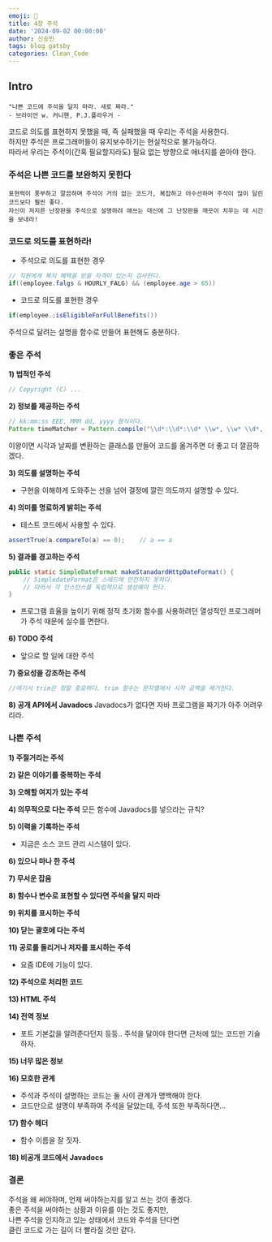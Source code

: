 ```yaml
---
emoji: 🐷
title: 4장 주석
date: '2024-09-02 00:00:00'
author: 신승민
tags: blog gatsby 
categories: Clean_Code
---
```


## Intro
```
"나쁜 코드에 주석을 달지 마라. 새로 짜라."
- 브라이언 w. 커니핸, P.J.플라우거 -
```
코드로 의도를 표현하지 못했을 때, 즉 실패했을 때 우리는 주석을 사용한다.  
하지만 주석은 프로그래머들이 유지보수하기는 현실적으로 불가능하다.  
따라서 우리는 주석이(간혹 필요할지라도) 필요 없는 방향으로 애너지를 쏟아야 한다.  

### 주석은 나쁜 코드를 보완하지 못한다
```
표현력이 풍부하고 깔끔하며 주석이 거의 없는 코드가, 복잡하고 어수선하며 주석이 많이 달린 코드보다 훨씬 좋다. 
자신이 저지른 난장판을 주석으로 설명하려 애쓰는 대신에 그 난장판을 깨끗이 치우는 데 시간을 보내라!
```

### 코드로 의도를 표현하라!
* 주석으로 의도를 표현한 경우
```java
// 직원에게 복지 혜택을 받을 자격이 있는지 검사한다.
if((employee.falgs & HOURLY_FALG) && (employee.age > 65))
```
* 코드로 의도를 표현한 경우
```java
if(employee.;isEligibleForFullBenefits())
```
주석으로 달려는 설명을 함수로 만들어 표현해도 충분하다.  

### 좋은 주석
**1) 법적인 주석**
```java
// Copyright (C) ...
```
**2) 정보를 제공하는 주석**
```java
// kk:mm:ss EEE, MMM dd, yyyy 형식이다. 
Pattern timeMatcher = Pattern.compile("\\d*:\\d*:\\d* \\w*, \\w* \\d*, \\d*")
```
이왕이면 시각과 날짜를 변환하는 클래스를 만들어 코드를 옮겨주면 더 좋고 더 깔끔하겠다.  

**3) 의도를 설명하는 주석**  
- 구현을 이해하게 도와주는 선을 넘어 결정에 깔린 의도까지 설명할 수 있다.  

**4) 의미를 명료하게 밝히는 주석**
- 테스트 코드에서 사용할 수 있다.
```java
assertTrue(a.compareTo(a) == 0);    // a == a
```
**5) 결과를 경고하는 주석**
```java
public static SimpleDateFormat makeStanadardHttpDateFormat() {
    // SimpledateFormat은 스레드에 안전하지 못하다.
    // 따라서 각 인스턴스를 독립적으로 생성해야 한다.
}
```
- 프로그램 효율을 높이기 위해 정적 초기화 함수를 사용하려던 열성적인 프로그래머가 주석 때문에 실수를 면한다.  

**6) TODO 주석**
- 앞으로 할 일에 대한 주석

**7) 중요성을 강조하는 주석**
```java
//여기서 trim은 정말 중요하다. trim 함수는 문자열에서 시작 공백을 제거한다. 
```
**8) 공개 API에서 Javadocs**
Javadocs가 없다면 자바 프로그램을 짜기가 아주 어려우리라.  

### 나쁜 주석
**1) 주절거리는 주석**

**2) 같은 이야기를 중복하는 주석**

**3) 오해할 여지가 있는 주석**

**4) 의무적으로 다는 주석**
모든 함수에 Javadocs를 넣으라는 규칙?  

**5) 이력을 기록하는 주석**
- 지금은 소스 코드 관리 시스템이 있다.

**6) 있으나 마나 한 주석**

**7) 무서운 잡음**

**8) 함수나 변수로 표현할 수 있다면 주석을 달지 마라**

**9) 위치를 표시하는 주석**

**10) 닫는 괄호에 다는 주석**

**11) 공로를 돌리거나 저자를 표시하는 주석**
- 요즘 IDE에 기능이 있다.  

**12) 주석으로 처리한 코드**

**13) HTML 주석**

**14) 전역 정보**
- 포트 기본값을 알려준다던지 등등.. 주석을 달아야 한다면 근처에 있는 코드만 기술하자.

**15) 너무 많은 정보**

**16) 모호한 관계**
- 주석과 주석이 설명하는 코드는 둘 사이 관계가 명백해야 한다.
- 코드만으로 설명이 부족하여 주석을 달았는데, 주석 또한 부족하다면...

**17) 함수 헤더**
- 함수 이름을 잘 짓자.

**18) 비공개 코드에서 Javadocs**

### 결론
주석을 왜 써야하며, 언제 써야하는지를 알고 쓰는 것이 좋겠다.  
좋은 주석을 써야하는 상황과 이유를 아는 것도 좋지만,  
나쁜 주석을 인지하고 있는 상태에서 코드와 주석을 단다면  
클린 코드로 가는 길이 더 빨라질 것만 같다.  

```toc

```